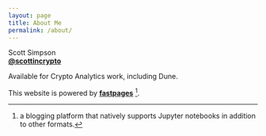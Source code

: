 ```yaml
---
layout: page
title: About Me
permalink: /about/
---
```


Scott Simpson  
**[@scottincrypto](https://twitter.com/scottincrypto)**

Available for Crypto Analytics work, including Dune.  


This website is powered by **[fastpages](https://github.com/fastai/fastpages)** [^1].

[^1]:a blogging platform that natively supports Jupyter notebooks in addition to other formats.
